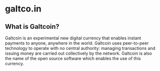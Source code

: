 galtco.in
=========

What is Galtcoin?
----------------

Galtcoin is an experimental new digital currency that enables instant payments to
anyone, anywhere in the world. Galtcoin uses peer-to-peer technology to operate
with no central authority: managing transactions and issuing money are carried
out collectively by the network. Galtcoin is also the name of the open source
software which enables the use of this currency.
